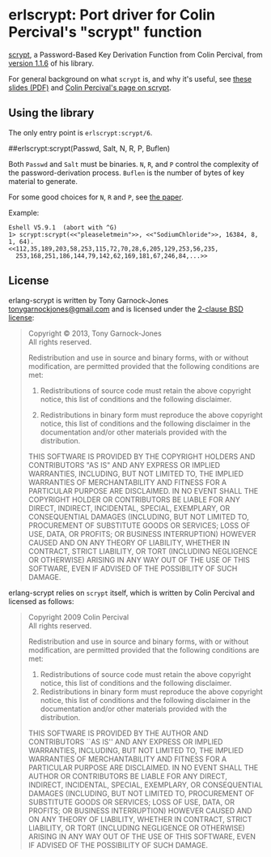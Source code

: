 # erlscrypt: Port driver for Colin Percival's "scrypt" function

[scrypt](http://www.tarsnap.com/scrypt.html), a Password-Based Key
Derivation Function from Colin Percival, from [version
1.1.6](http://www.tarsnap.com/scrypt/scrypt-1.1.6.tgz) of his library.

For general background on what `scrypt` is, and why it's useful, see
[these slides (PDF)](http://www.tarsnap.com/scrypt/scrypt-slides.pdf)
and [Colin Percival's page on
scrypt](http://www.tarsnap.com/scrypt.html).

## Using the library

The only entry point is `erlscrypt:scrypt/6`.

##erlscrypt:scrypt(Passwd, Salt, N, R, P, Buflen)

Both `Passwd` and `Salt` must be binaries. `N`, `R`, and `P` control
the complexity of the password-derivation process. `Buflen` is the
number of bytes of key material to generate.

For some good choices for `N`, `R` and `P`, see [the
paper](http://www.tarsnap.com/scrypt/scrypt.pdf).

Example:

    Eshell V5.9.1  (abort with ^G)
    1> scrypt:scrypt(<<"pleaseletmein">>, <<"SodiumChloride">>, 16384, 8, 1, 64).
    <<112,35,189,203,58,253,115,72,70,28,6,205,129,253,56,235,
      253,168,251,186,144,79,142,62,169,181,67,246,84,...>>

## License

erlang-scrypt is written by Tony Garnock-Jones
<tonygarnockjones@gmail.com> and is licensed under the [2-clause BSD
license](http://opensource.org/licenses/BSD-2-Clause):

> Copyright &copy; 2013, Tony Garnock-Jones  
> All rights reserved.
>
> Redistribution and use in source and binary forms, with or without
> modification, are permitted provided that the following conditions
> are met:
>
> 1. Redistributions of source code must retain the above copyright
>    notice, this list of conditions and the following disclaimer.
>
> 2. Redistributions in binary form must reproduce the above copyright
>    notice, this list of conditions and the following disclaimer in
>    the documentation and/or other materials provided with the
>    distribution.
>
> THIS SOFTWARE IS PROVIDED BY THE COPYRIGHT HOLDERS AND CONTRIBUTORS
> "AS IS" AND ANY EXPRESS OR IMPLIED WARRANTIES, INCLUDING, BUT NOT
> LIMITED TO, THE IMPLIED WARRANTIES OF MERCHANTABILITY AND FITNESS
> FOR A PARTICULAR PURPOSE ARE DISCLAIMED. IN NO EVENT SHALL THE
> COPYRIGHT HOLDER OR CONTRIBUTORS BE LIABLE FOR ANY DIRECT, INDIRECT,
> INCIDENTAL, SPECIAL, EXEMPLARY, OR CONSEQUENTIAL DAMAGES (INCLUDING,
> BUT NOT LIMITED TO, PROCUREMENT OF SUBSTITUTE GOODS OR SERVICES;
> LOSS OF USE, DATA, OR PROFITS; OR BUSINESS INTERRUPTION) HOWEVER
> CAUSED AND ON ANY THEORY OF LIABILITY, WHETHER IN CONTRACT, STRICT
> LIABILITY, OR TORT (INCLUDING NEGLIGENCE OR OTHERWISE) ARISING IN
> ANY WAY OUT OF THE USE OF THIS SOFTWARE, EVEN IF ADVISED OF THE
> POSSIBILITY OF SUCH DAMAGE.

erlang-scrypt relies on `scrypt` itself, which is written by Colin
Percival and licensed as follows:

> Copyright 2009 Colin Percival  
> All rights reserved.
>
> Redistribution and use in source and binary forms, with or without
> modification, are permitted provided that the following conditions
> are met:
>
> 1. Redistributions of source code must retain the above copyright
>    notice, this list of conditions and the following disclaimer.
> 2. Redistributions in binary form must reproduce the above copyright
>    notice, this list of conditions and the following disclaimer in the
>    documentation and/or other materials provided with the distribution.
>
> THIS SOFTWARE IS PROVIDED BY THE AUTHOR AND CONTRIBUTORS ``AS IS'' AND
> ANY EXPRESS OR IMPLIED WARRANTIES, INCLUDING, BUT NOT LIMITED TO, THE
> IMPLIED WARRANTIES OF MERCHANTABILITY AND FITNESS FOR A PARTICULAR PURPOSE
> ARE DISCLAIMED.  IN NO EVENT SHALL THE AUTHOR OR CONTRIBUTORS BE LIABLE
> FOR ANY DIRECT, INDIRECT, INCIDENTAL, SPECIAL, EXEMPLARY, OR CONSEQUENTIAL
> DAMAGES (INCLUDING, BUT NOT LIMITED TO, PROCUREMENT OF SUBSTITUTE GOODS
> OR SERVICES; LOSS OF USE, DATA, OR PROFITS; OR BUSINESS INTERRUPTION)
> HOWEVER CAUSED AND ON ANY THEORY OF LIABILITY, WHETHER IN CONTRACT, STRICT
> LIABILITY, OR TORT (INCLUDING NEGLIGENCE OR OTHERWISE) ARISING IN ANY WAY
> OUT OF THE USE OF THIS SOFTWARE, EVEN IF ADVISED OF THE POSSIBILITY OF
> SUCH DAMAGE.
